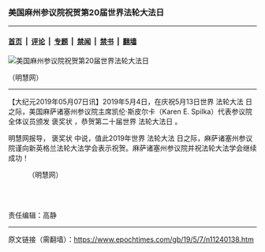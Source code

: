### 美国麻州参议院祝贺第20届世界法轮大法日

---

#### [首页](../../../..?n11240138) &nbsp;|&nbsp; [评论](../../../../../epoch-comment?n11240138) &nbsp;|&nbsp; [专题](../../../../../epoch-special?n11240138) &nbsp;|&nbsp; [禁闻](../../../../../epoch-news?n11240138) &nbsp;|&nbsp; [禁书](../../../../../books?n11240138) &nbsp;|&nbsp; [翻墙](https://github.com/gfw-breaker/nogfw/blob/master/README.md?n11240138)


<div><img alt="美国麻州参议院祝贺第20届世界法轮大法日" class="attachment-djy_600_400 size-djy_600_400 wp-post-image" src="https://i.epochtimes.com/assets/uploads/2019/05/2019-5-6-citation_sencrighton-600x400.jpg"/>
<div class="caption">
 <p>
  （明慧网）
 </p>
</div></div><hr/><div class="post_content" id="artbody" itemprop="articleBody">
 <!-- article content begin -->
 <p>
  【大纪元2019年05月07日讯】2019年5月4日，在庆祝5月13日世界
  <ok href="https://www.epochtimes.com/gb/tag/%E6%B3%95%E8%BD%AE%E5%A4%A7%E6%B3%95.html">
   法轮大法
  </ok>
  日之际，美国麻萨诸塞州参议院主席凯伦‧斯皮尔卡（Karen E. Spilka）代表参议院全体议员颁发
  <ok href="https://www.epochtimes.com/gb/tag/%E8%A4%92%E5%A5%96%E7%8A%B6.html">
   褒奖状
  </ok>
  ，恭贺第二十届世界
  <ok href="https://www.epochtimes.com/gb/tag/%E6%B3%95%E8%BD%AE%E5%A4%A7%E6%B3%95%E6%97%A5.html">
   法轮大法日
  </ok>
  。
 </p>
 <p>
  明慧网报导，
  <ok href="https://www.epochtimes.com/gb/tag/%E8%A4%92%E5%A5%96%E7%8A%B6.html">
   褒奖状
  </ok>
  中说，值此2019年世界
  <ok href="https://www.epochtimes.com/gb/tag/%E6%B3%95%E8%BD%AE%E5%A4%A7%E6%B3%95.html">
   法轮大法
  </ok>
  日之际，麻萨诸塞州参议院谨向新英格兰法轮大法学会表示祝贺。麻萨诸塞州参议院并祝法轮大法学会继续成功！
 </p>
 <figure aria-describedby="caption-attachment-11240146" class="wp-caption aligncenter" id="attachment_11240146" style="width: 530px">
  <ok href="https://i.epochtimes.com/assets/uploads/2019/05/2019-5-6-citation_sencrighton.jpg" target="_blank">
   <img alt="" class="wp-image-11240146" src="https://i.epochtimes.com/assets/uploads/2019/05/2019-5-6-citation_sencrighton-600x800.jpg"/>
  </ok>
  <br/><figcaption class="wp-caption-text" id="caption-attachment-11240146">
   （明慧网）
  </figcaption><br/>
 </figure><br/>
 <p>
  责任编辑：高静
 </p>
 <!-- article content end -->
 <div id="below_article_ad">
 </div>
</div>


---

原文链接（需翻墙）：https://www.epochtimes.com/gb/19/5/7/n11240138.htm